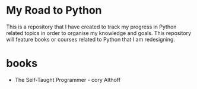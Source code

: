 # My Road to Python

This is a repository that I have created to track my progress in Python related topics in order to organise my knowledge and goals.
This repository will feature books or courses related to Python that I am redesigning.

# books
- The Self-Taught Programmer - cory Althoff
